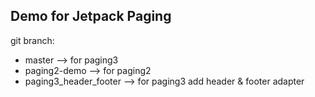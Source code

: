 ## Demo for Jetpack Paging

git branch:
- master --> for paging3
- paging2-demo --> for paging2
- paging3_header_footer --> for paging3 add header & footer adapter